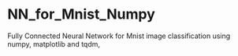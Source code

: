 # NN_for_Mnist_Numpy
Fully Connected Neural Network for Mnist image classification using numpy, matplotlib and tqdm,

